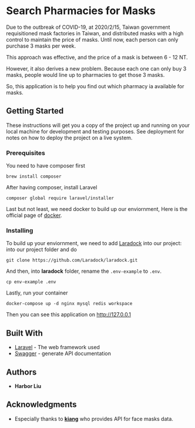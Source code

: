 # Search Pharmacies for Masks

Due to the outbreak of COVID-19, at 2020/2/15, Taiwan government requisitioned mask factories in Taiwan, and distributed masks with a high control to maintain the price of masks. Until now, each person can only purchase 3 masks per week.

This approach was effective, and the price of a mask is between 6 - 12 NT.

However, it also derives a new problem. Because each one can only buy 3 masks, people would line up to pharmacies to get those 3 masks.

So, this application is to help you find out which pharmacy ia available for masks.

## Getting Started

These instructions will get you a copy of the project up and running on your local machine for development and testing purposes. See deployment for notes on how to deploy the project on a live system.

### Prerequisites

You need to have composer first

```
brew install composer
```

After having composer, install Laravel

```
composer global require laravel/installer
```

Last but not least, we need docker to build up our enviornment, Here is the official page of [docker](https://www.docker.com).

### Installing

To build up your enviornment, we need to add [Laradock](http://laradock.io) into our project: into our project folder and do


```
git clone https://github.com/Laradock/laradock.git
```

And then, into **laradock** folder, rename the `.env-example` to `.env`.

```
cp env-example .env
```

Lastly, run your container

```
docker-compose up -d nginx mysql redis workspace
```
Then you can see this application on http://127.0.0.1

## Built With

* [Laravel](http://laravel.com) - The web framework used
* [Swagger](http://swagger.io) - generate API documentation

## Authors

* **Harbor Liu** 

## Acknowledgments

* Especially thanks to **[kiang](https://github.com/kiang)** who provides API for face masks data.

